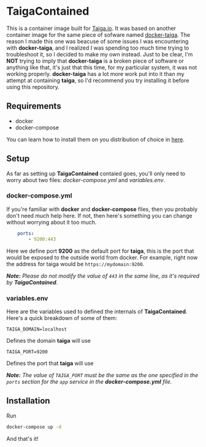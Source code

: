 # TaigaContained
This is a container image built for [Taiga.io](https://www.taiga.io/). It was based on another container image for the same piece of sofware named [docker-taiga](https://github.com/docker-taiga/taiga). The reason I made this one was beacuse of some issues I was encountering with **docker-taiga**, and I realized I was spending too much time trying to troubleshoot it, so I decided to make my own instead. Just to be clear, I'm **NOT** trying to imply that **docker-taiga** is a broken piece of software or anything like that, it's just that this time, for my particular system, it was not working properly. **docker-taiga** has a lot more work put into it than my attempt at containing **taiga**, so I'd recommend you try installing it before using this repository.

## Requirements
- docker
- docker-compose

You can learn how to install them on you distribution of choice in [here](https://docs.docker.com/get-docker/).

## Setup
As far as setting up **TaigaContained** contaied goes, you'll only need to worry about two files: *docker-compose.yml* and *variables.env*.

### docker-compose.yml
If you're familiar with **docker** and **docker-compose** files, then you probably don't need much help here. If not, then here's something you can change without worrying about it too much.

```yml
    ports:
        - 9200:443
```
Here we define port **9200** as the default port for **taiga**, this is the port that would be exposed to the outside world from docker. For example, right now the address for taiga would be `https://mydomain:9200`. 

***Note:*** *Please do not modify the value of `443` in the same line, as it's required by* ***TaigaContained***.

### variables.env
Here are the variables used to defined the internals of **TaigaContained**. Here's a quick breakdown of some of them:

```
TAIGA_DOMAIN=localhost
```
Defines the domain **taiga** will use

```
TAIGA_PORT=9200
```
Defines the port that **taiga** will use

***Note:*** *The value of `TAIGA_PORT` must be the same as the one specified in the `ports` section for the `app` service in the* ***docker-compose.yml*** *file.*

## Installation
Run
```bash
docker-compose up -d
```

And that's it!
